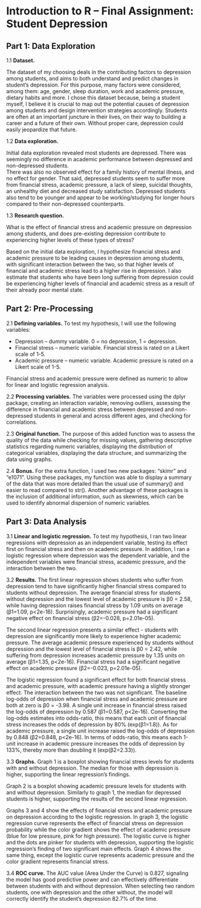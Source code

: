 # **Introduction to R – Final Assignment: Student Depression**


## **Part 1: Data Exploration**

1.1 **Dataset.** 

The dataset of my choosing deals in the contributing factors to depression among students, and aims to both understand and predict changes in student’s depression. 
For this purpose, many factors were considered, among them: age, gender, sleep duration, work and academic pressure, dietary habits and more. 
I chose this dataset because, being a student myself, I believe it is crucial to map out the potential causes of depression among students and design intervention strategies accordingly. 
Students are often at an important juncture in their lives, on their way to building a career and a future of their own. Without proper care, depression could easily jeopardize that future. 

1.2 **Data exploration.**

Initial data exploration revealed most students are depressed. 
There was seemingly no difference in academic performance between depressed and non-depressed students.  
There was also no observed effect for a family history of mental illness, and no effect for gender. 
That said, depressed students seem to suffer more from financial stress, academic pressure, a lack of sleep, suicidal thoughts, an unhealthy diet and decreased study satisfaction. 
Depressed students also tend to be younger and appear to be working/studying for longer hours compared to their non-depressed counterparts.  

1.3 **Research question.**

What is the effect of financial stress and academic pressure on depression among students, and does pre-existing depression contribute to experiencing higher levels of these types of stress?

Based on the initial data exploration, I hypothesize financial stress and academic pressure to be leading causes in depression among students, with significant interaction between the two, 
so that higher levels of financial and academic stress lead to a higher rise in depression. 
I also estimate that students who have been long suffering from depression could be experiencing higher levels of financial and academic stress as a result of their already poor mental state. 


## **Part 2: Pre-Processing**

2.1 **Defining variables.**
To test my hypothesis, I will use the following variables:

- Depression – dummy variable. 0 = no depression, 1 = depression.
- Financial stress – numeric variable. Financial stress is rated on a Likert scale of 1-5.
- Academic pressure – numeric variable. Academic pressure is rated on a Likert scale of 1-5.

Financial stress and academic pressure were defined as numeric to allow for linear and logistic regression analysis. 

2.2 **Processing variables.**
The variables were processed using the dplyr package, creating an interaction variable, removing outliers, assessing the difference in financial and academic stress between depressed and 
non-depressed students in general and across different ages, and checking for correlations. 

2.3 **Original function.**
The purpose of this added function was to assess the quality of the data while checking for missing values, gathering descriptive statistics regarding numeric variables, 
displaying the distribution of categorical variables, displaying the data structure, and summarizing the data using graphs.  

2.4 **Bonus.** 
For the extra function, I used two new packages: “skimr” and “e1071”. Using these packages, my function was able to display a summary of the data that was more detailed than the usual 
use of summary() and easier to read compared to str(). Another advantage of these packages is the inclusion of additional information, such as skewness, 
which can be used to identify abnormal dispersion of numeric variables. 

## **Part 3: Data Analysis**

3.1 **Linear and logistic regression.**
To test my hypothesis, I ran two linear regressions with depression as an independent variable, testing its effect first on financial stress and then on academic pressure. 
In addition, I ran a logistic regression where depression was the dependent variable, and the independent variables were financial stress, academic pressure, and the interaction between the two. 

3.2 **Results.**
The first linear regression shows students who suffer from depression tend to have significantly higher financial stress compared to students without depression. 
The average financial stress for students without depression and the lowest level of academic pressure is β0 = 2.58, while having depression raises financial stress by 1.09 units on average (β1=1.09, p<2e-16). 
Surprisingly, academic pressure had a significant negative effect on financial stress (β2=-0.028, p=2.01e-05).

The second linear regression presents a similar effect - students with depression are significantly more likely to experience higher academic pressure. 
The average academic pressure experienced by students without depression and the lowest level of financial stress is β0 = 2.42, while suffering from depression increases academic pressure by 1.35 units on average (β1=1.35, p<2e-16). 
Financial stress had a significant negative effect on academic pressure (β2=-0.023, p=2.01e-05).

The logistic regression found a significant effect for both financial stress and academic pressure, with academic pressure having a slightly stronger effect. 
The interaction between the two was not significant. 
The baseline log-odds of depression when financial stress and academic pressure are both at zero is β0 = -3.98. 
A single unit increase in financial stress raised the log-odds of depression by 0.587 (β1=0.587, p<2e-16). Converting the log-odds estimates into odds-ratio, this means that each unit of financial stress increases the odds of depression by 80% (exp(β1=1.8)). 
As for academic pressure, a single unit increase raised the log-odds of depression by 0.848 (β2=0.848, p<2e-16). In terms of odds-ratio, this means each 1-unit increase in academic pressure increases the odds of depression by 133%, thereby more than doubling it (exp(β2=2.33)). 

3.3 **Graphs.**
Graph 1 is a boxplot showing financial stress levels for students with and without depression. 
The median for those with depression is higher, supporting the linear regression’s findings.

Graph 2 is a boxplot showing academic pressure levels for students with and without depression. 
Similarly to graph 1, the median for depressed students is higher, supporting the results of the second linear regression.

Graphs 3 and 4 show the effects of financial stress and academic pressure on depression according to the logistic regression. 
In graph 3, the logistic regression curve represents the effect of financial stress on depression probability while the color gradient shows the effect of academic pressure (blue for low pressure, pink for high pressure). The logistic curve is higher and the dots are pinker for students with depression, supporting the logistic regression’s finding of two significant main effects. 
Graph 4 shows the same thing, except the logistic curve represents academic pressure and the color gradient represents financial stress. 

3.4 **ROC curve.**
The AUC value (Area Under the Curve) is 0.827, signaling the model has good predictive power and can effectively differentiate between students with and without depression. 
When selecting two random students, one with depression and the other without, the model will correctly identify the student’s depression 82.7% of the time. 


